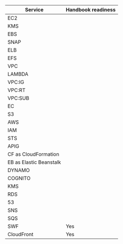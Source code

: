 |          Service         | Handbook readiness | 
| ------------ | ------------ | 
|EC2                       |                |
|KMS                       |                |
|EBS                       |                |
|SNAP                      |                |
|ELB                       |                |
|EFS                       |                |
|VPC                       |                |
|LAMBDA                    |                |
|VPC:IG                    |                |
|VPC:RT                    |                |
|VPC:SUB                   |                |
|EC                        |                |
|S3                        |                |
|AWS                       |                |
|IAM                       |                |
|STS                       |                |
|APIG                      |                |
|CF as CloudFormation      |                |
|EB as Elastic Beanstalk   |                |
|DYNAMO                    |                |
|COGNITO                   |                |
|KMS                       |                |
|RDS                       |                |
|53                        |                |
|SNS                       |                |
|SQS                       |                |
|SWF                       |        Yes     |
|CloudFront                |        Yes     |